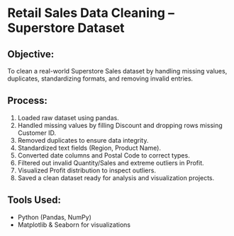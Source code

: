 # Retail Sales Data Cleaning – Superstore Dataset

## Objective:
To clean a real-world Superstore Sales dataset by handling missing values, duplicates, standardizing formats, and removing invalid entries.

## Process:
1. Loaded raw dataset using pandas.
2. Handled missing values by filling Discount and dropping rows missing Customer ID.
3. Removed duplicates to ensure data integrity.
4. Standardized text fields (Region, Product Name).
5. Converted date columns and Postal Code to correct types.
6. Filtered out invalid Quantity/Sales and extreme outliers in Profit.
7. Visualized Profit distribution to inspect outliers.
8. Saved a clean dataset ready for analysis and visualization projects.

## Tools Used:
- Python (Pandas, NumPy)
- Matplotlib & Seaborn for visualizations